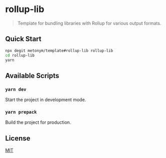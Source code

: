 # rollup-lib

> Template for bundling libraries with Rollup for various output formats.

## Quick Start

```sh
npx degit metonym/template#rollup-lib rollup-lib
cd rollup-lib
yarn
```

## Available Scripts

### `yarn dev`

Start the project in development mode.

### `yarn prepack`

Build the project for production.

## License

[MIT](LICENSE)
